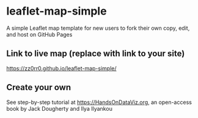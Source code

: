 # leaflet-map-simple
A simple Leaflet map template for new users to fork their own copy, edit, and host on GitHub Pages

## Link to live map (replace with link to your site)
https://zz0rr0.github.io/leaflet-map-simple/

## Create your own
See step-by-step tutorial at https://HandsOnDataViz.org, an open-access book by Jack Dougherty and Ilya Ilyankou
